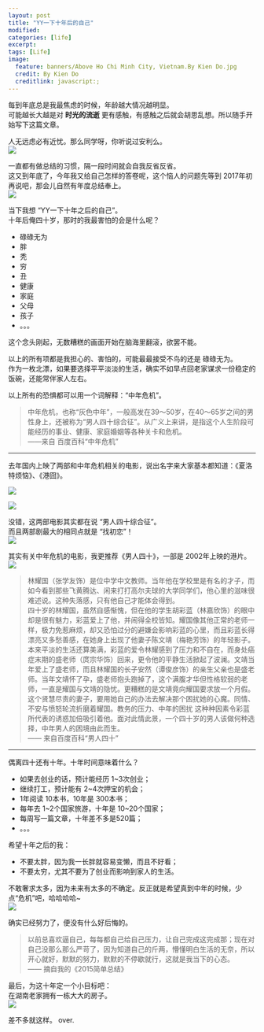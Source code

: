 ```yaml
---
layout: post
title: "YY一下十年后的自己"
modified:
categories: [life]
excerpt:
tags: [Life]
image:
  feature: banners/Above Ho Chi Minh City, Vietnam.By Kien Do.jpg
  credit: By Kien Do
  creditlink: javascript:;
---
```



每到年底总是我最焦虑的时候，年龄越大情况越明显。  
可能越长大越是对 **时光的流逝** 更有感触，有感触之后就会胡思乱想。所以随手开始写下这篇文章。

人无远虑必有近忧。那么同学呀，你听说过安利么。  
![](http://www.fefork.com/images/em/baozou/247.jpg)

一直都有做总结的习惯，隔一段时间就会自我反省反省。  
这又到年底了，今年我又给自己怎样的答卷呢，这个恼人的问题先等到 2017年初再说吧，那会儿自然有年度总结奉上。  
![](http://www.fefork.com/images/em/tuzi/40.jpg)

当下我想 “YY一下十年之后的自己”。  
十年后俺四十岁，那时的我最害怕的会是什么呢？

- 碌碌无为
- 胖
- 秃
- 穷
- 丑
- 健康
- 家庭
- 父母
- 孩子
- 。。。

这个念头刚起，无数糟糕的画面开始在脑海里翻滚，欲罢不能。

以上的所有项都是我担心的、害怕的，可能最最接受不鸟的还是 碌碌无为。  
作为一枚北漂，如果要选择平平淡淡的生活，确实不如早点回老家谋求一份稳定的饭碗，还能常伴家人左右。

以上所有的恐惧都可以用一个词解释：“中年危机”。

> 中年危机，也称“灰色中年”，一般高发在39～50岁，在40～65岁之间的男性身上，还被称为“男人四十综合征”。从广义上来讲，是指这个人生阶段可能经历的事业、健康、家庭婚姻等各种关卡和危机。  
> ——来自 百度百科“中年危机”

---

去年国内上映了两部和中年危机相关的电影，说出名字来大家基本都知道：《夏洛特烦恼》、《港囧》。

![](http://www.fefork.com/images/post/xialuotefannao.jpg)

![](http://www.fefork.com/images/post/gangjiong.jpg)

没错，这两部电影其实都在说 “男人四十综合征”。  
而且两部剧最大的相同点就是 “找初恋”！  
![](http://www.fefork.com/images/em/jinguanzhang/55.jpeg)

其实有关中年危机的电影，我更推荐《男人四十》，一部是 2002年上映的港片。  
![](http://www.fefork.com/images/post/nanrensishi.jpg)

> 林耀国（张学友饰）是位中学中文教师。当年他在学校里是有名的才子，而如今看到那些飞黄腾达、闲来打打高尔夫球的大学同学们，他心里的滋味很难述说。这种失落感，只有他自己才能体会得到。  
> 四十岁的林耀国，虽然自感惭愧，但在他的学生胡彩蓝（林嘉欣饰）的眼中却是很有魅力，彩蓝爱上了他，并闹得全校皆知。耀国像其他正常的老师一样，极力免惹麻烦，却又恐怕过分的避嫌会影响彩蓝的心里，而且彩蓝长得漂亮又多愁善感，在她身上出现了他妻子陈文靖（梅艳芳饰）的年轻影子。  
> 本来平淡的生活还算美满，彩蓝的爱令林耀感到了压力和不自在，而身处癌症末期的盛老师（庹宗华饰）回来，更令他的平静生活掀起了波澜。文靖当年爱上了盛老师，而且林耀国的长子安然（谭俊彦饰）的亲生父亲也是盛老师。当年文靖怀了孕，盛老师抱头跑掉了，这个满腹才华但性格软弱的老师，一直是耀国与文靖的隐忧。更糟糕的是文靖竟向耀国要求放一个月假。这个贤慧尽责的妻子，要用她自己的办法去解决那个困扰她的心魔。同情、不安与愤怒轮流折磨着耀国。教务的压力、中年的困扰 这种种因素令彩蓝所代表的诱惑加倍吸引着他。面对此情此景，一个四十岁的男人该做何种选择，中年男人的困境由此而生。  
> —— 来自百度百科“男人四十”

---

偶离四十还有十年。十年时间意味着什么？

- 如果去创业的话，预计能经历 1~3次创业；
- 继续打工，预计能有 2~4次押宝的机会；
- 1年阅读 10本书，10年是 300本书；
- 每年去 1~2个国家旅游，十年是 10~20个国家；
- 每周写一篇文章，十年差不多是520篇；
- 。。。

希望十年之后的我：

- 不要太胖，因为我一长胖就容易变懒，而且不好看；
- 不要太穷，尤其不要为了创业而影响到家人的生活。

不敢奢求太多，因为未来有太多的不确定。反正就是希望真到中年的时候，少点“危机”吧，哈哈哈哈~  
![](http://www.fefork.com/images/em/jinguanzhang/54.gif)

确实已经努力了，便没有什么好后悔的。

> 以前总喜欢逼自己，每每都自己给自己压力，让自己完成这完成那；现在对自己没那么那么严苛了，因为知道自己的斤两，懵懂明白生活的无奈，所以开心就好，默默的努力，默默的不停歇就行，这就是我当下的心态。  
> —— 摘自我的《2015简单总结》

最后，为这十年定一个小目标吧：  
  在湖南老家拥有一栋大大的房子。  
![](http://www.fefork.com/images/em/xiongmao/146.jpg)

差不多就这样。
over.
